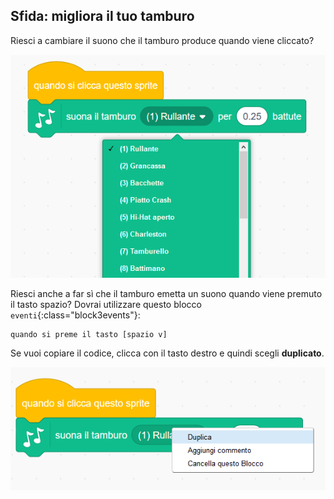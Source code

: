 ## Sfida: migliora il tuo tamburo

Riesci a cambiare il suono che il tamburo produce quando viene cliccato?

![schermata](images/band-drum-sound.png)

Riesci anche a far sì che il tamburo emetta un suono quando viene premuto il tasto spazio? Dovrai utilizzare questo blocco `eventi`{:class="block3events"}:

```blocks3
quando si preme il tasto [spazio v]
```

Se vuoi copiare il codice, clicca con il tasto destro e quindi scegli **duplicato**.

![schermata](images/band-duplicate-code.png)